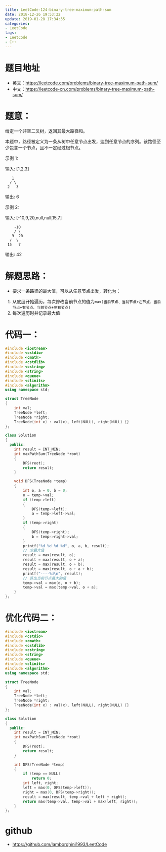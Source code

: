 ```yaml
---
title: LeetCode-124-binary-tree-maximum-path-sum
date: 2018-12-26 19:53:22
update: 2019-01-28 17:34:35
categories:
- LeetCode
tags:
- LeetCode
- C++
---
```


# 题目地址
- 英文：https://leetcode.com/problems/binary-tree-maximum-path-sum/
- 中文：https://leetcode-cn.com/problems/binary-tree-maximum-path-sum/

# 题意：
给定一个非空二叉树，返回其最大路径和。

本题中，路径被定义为一条从树中任意节点出发，达到任意节点的序列。该路径至少包含一个节点，且不一定经过根节点。

示例 1:

输入: [1,2,3]

       1
      / \
     2   3

输出: 6

示例 2:

输入: [-10,9,20,null,null,15,7]


        -10
        / \
       9  20
      /  \
     15   7

输出: 42




# 解题思路：
- 要求一条路径的最大值，可以从任意节点出发，转化为：
1. 从底层开始遍历，每次修改当前节点的值为`max(当前节点、当前节点+左节点、当前节点+右节点、当前节点+左右节点)`
2. 每次遍历时并记录最大值

# 代码一：
<!--c++0-->
```C++
#include <iostream>
#include <cstdio>
#include <cmath>
#include <cstdlib>
#include <cstring>
#include <string>
#include <queue>
#include <climits>
#include <algorithm>
using namespace std;

struct TreeNode
{
    int val;
    TreeNode *left;
    TreeNode *right;
    TreeNode(int x) : val(x), left(NULL), right(NULL) {}
};

class Solution
{
  public:
    int result = INT_MIN;
    int maxPathSum(TreeNode *root)
    {
        DFS(root);
        return result;
    }

    void DFS(TreeNode *temp)
    {
        int o, a = 0, b = 0;
        o = temp->val;
        if (temp->left)
        {
            DFS(temp->left);
            a = temp->left->val;
        }
        if (temp->right)
        {
            DFS(temp->right);
            b = temp->right->val;
        }
        printf("%d %d %d %d", o, a, b, result);
        // 求最大值
        result = max(result, o);
        result = max(result, o + a);
        result = max(result, o + b);
        result = max(result, o + a + b);
        printf("----%d\n", result);
        // 算出当前节点最大的值
        temp->val = max(o, o + b);
        temp->val = max(temp->val, o + a);
    }
};
```

# 优化代码二：
<!--c++1-->
```C++
#include <iostream>
#include <cstdio>
#include <cmath>
#include <cstdlib>
#include <cstring>
#include <string>
#include <queue>
#include <climits>
#include <algorithm>
using namespace std;

struct TreeNode
{
    int val;
    TreeNode *left;
    TreeNode *right;
    TreeNode(int x) : val(x), left(NULL), right(NULL) {}
};

class Solution
{
  public:
    int result = INT_MIN;
    int maxPathSum(TreeNode *root)
    {
        DFS(root);
        return result;
    }

    int DFS(TreeNode *temp)
    {
        if (temp == NULL)
            return 0;
        int left, right;
        left = max(0, DFS(temp->left));
        right = max(0, DFS(temp->right));
        result = max(result, temp->val + left + right);
        return max(temp->val, temp->val + max(left, right));
    }
};
```

# github
- https://github.com/lamborghini1993/LeetCode

